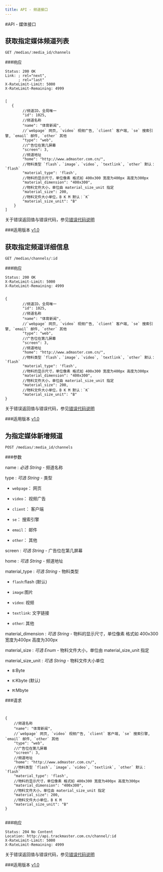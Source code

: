```yaml
---
title: API - 频道接口
---
```


#API - 媒体接口


<h2 id="p1">获取指定媒体频道列表</h2>

    GET /medias/:media_id/channels

###响应
<pre class="headers">
<code>Status: 200 OK
Link: <http://api.trackmaster.com.cn/channels?page=2>; rel="next",
      <http://api.trackmaster.com.cn/channels?page=10>; rel="last"
X-RateLimit-Limit: 5000
X-RateLimit-Remaining: 4999
</code></pre>
<pre class="highlight">
<code class="language-javascript">
[
   {
        //频道ID，全局唯一
        "id": 1025,
        //频道名称
        "name": "体育新闻",
        //`webpage` 网页, `video` 视频广告, `client` 客户端, `se` 搜索引擎, `email` 邮件, `other` 其他
        "type": "web",
        //广告位在第几屏幕
        "screen": 3,
        //频道地址
        "home": "http://www.admaster.com.cn/",
        //物料类型 `flash`，`image`，`video`, `textlink`, `other` 默认：`flash`
        "material_type": 'flash',
        //物料的显示尺寸，单位像素 格式如 400x300 宽度为400px 高度为300px
        "material_dimension": "400x300",
        //物料文件大小，单位由 material_size_unit 指定
        "material_size": 200,
        //物料文件大小单位，B K M 默认：`K`
        "material_size_unit": "B"
    }
]
</code></pre>

关于错误返回值与错误代码，参见[错误代码说明][apiCommon]  

###适用版本
[v1.0][version]

<h2 id="p2">获取指定频道详细信息</h2>

    GET /medias/channels/:id

###响应
<pre class="headers">
<code>Status: 200 OK
X-RateLimit-Limit: 5000
X-RateLimit-Remaining: 4999
</code></pre>
<pre class="highlight">
<code class="language-javascript">
{
        //频道ID，全局唯一
        "id": 1025,
        //频道名称
        "name": "体育新闻",
        //`webpage` 网页, `video` 视频广告, `client` 客户端, `se` 搜索引擎, `email` 邮件, `other` 其他
        "type": "web",
        //广告位在第几屏幕
        "screen": 3,
        //频道地址
        "home": "http://www.admaster.com.cn/",
        //物料类型 `flash`，`image`，`video`, `textlink`, `other` 默认：`flash`
        "material_type": 'flash',
        //物料的显示尺寸，单位像素 格式如 400x300 宽度为400px 高度为300px
        "material_dimension": "400x300",
        //物料文件大小，单位由 material_size_unit 指定
        "material_size": 200,
        //物料文件大小单位，B K M 默认：`K`
        "material_size_unit": "B"
}
</code></pre>

关于错误返回值与错误代码，参见[错误代码说明][apiCommon]

###适用版本
[v1.0][version]

<h2 id="p3">为指定媒体新增频道</h2>

    POST /medias/:media_id/channels

###参数

name
: _必选_ *String* - 频道名称

type
: _可选_ *String* - 类型

* `webpage`： 网页

* `video`： 视频广告

* `client`： 客户端

* `se`： 搜索引擎

* `email`： 邮件

* `other`： 其他

screen
: _可选_ *String* - 广告位在第几屏幕

home
: _可选_ *String* - 频道地址

material_type
: _可选_ *String* - 物料类型 

* `flash`:flash (默认)

* `image`:图片

* `video`: 视频

* `textlink`: 文字链接

* `other`: 其他

material_dimension
: _可选_ *String* - 物料的显示尺寸，单位像素 格式如 400x300 宽度为400px 高度为300px

material_size
: _可选_ *Enum* - 物料文件大小，单位由 material_size_unit 指定

material_size_unit
: _可选_ *String* - 物料文件大小单位

* `B`:Byte

* `K`:Kbyte (默认)

* `M`:Mbyte

###请求

<pre class="highlight">
<code class="language-javascript">

{
    //频道名称
    "name": "体育新闻",
    //`webpage` 网页, `video` 视频广告, `client` 客户端, `se` 搜索引擎, `email` 邮件, `other` 其他
    "type": "web",
    //广告位在第几屏幕
    "screen": 3,
    //频道地址
    "home": "http://www.admaster.com.cn/",
    //物料类型 `flash`，`image`，`video`, `textlink`, `other` 默认：`flash`
    "material_type": 'flash',
    //物料的显示尺寸，单位像素 格式如 400x300 宽度为400px 高度为300px
    "material_dimension": "400x300",
    //物料文件大小，单位由 material_size_unit 指定
    "material_size": 200,
    //物料文件大小单位，B K M
    "material_size_unit": "B"
}

</code></pre>

###响应
<pre class="headers no-response">
<code>Status: 204 No Content
Location: http://api.trackmaster.com.cn/channel/:id
X-RateLimit-Limit: 5000
X-RateLimit-Remaining: 4999
</code></pre>

关于错误返回值与错误代码，参见[错误代码说明][apiCommon]

###适用版本
[v1.0][version]

[version]: /trackmaster/v1/apiVersion/
[apiCommon]:/trackmaster/v1/apiCommon/#p5

